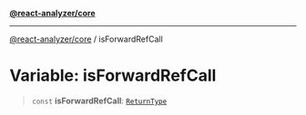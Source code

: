 [**@react-analyzer/core**](../README.md)

***

[@react-analyzer/core](../README.md) / isForwardRefCall

# Variable: isForwardRefCall

> `const` **isForwardRefCall**: [`ReturnType`](../@react-analyzer/namespaces/isReactAPICall/type-aliases/ReturnType.md)
